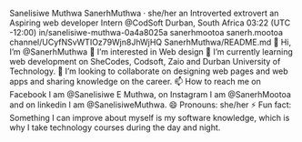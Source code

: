 
Sanelisiwe Muthwa
SanerhMuthwa · she/her
an Introverted extrovert an Aspiring web developer
Intern @CodSoft
Durban, South Africa
03:22 (UTC -12:00)
in/sanelisiwe-muthwa-0a4a8025a
sanerhmootoa
sanerh.mootoa
channel/UCyfNSvWTIOz79Wjn8JhWjHQ
SanerhMuthwa/README.md
👋 Hi, I’m @SanerhMuthwa
👀 I’m interested in Web design
🌱 I’m currently learning web development on SheCodes, Codsoft, Zaio and Durban University of Technology.
💞️ I’m looking to collaborate on designing web pages and web apps and sharing knowledge on the career.
📫 How to reach me on Facebook I am @Sanelisiwe E Muthwa, on Instagram I am @SanerhMootoa and on linkedin I am @SanelisiweMuthwa.
😄 Pronouns: she/her
⚡ Fun fact: Something I can improve about myself is my software knowledge, which is why I take technology courses during the day and night.
